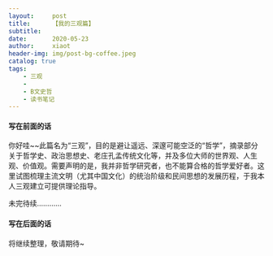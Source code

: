 ```yaml
---
layout:     post
title:      【我的三观篇】
subtitle:   
date:       2020-05-23
author:     xiaot
header-img: img/post-bg-coffee.jpeg
catalog: true
tags:
    - 三观
    - 
    - B文史哲
    - 读书笔记	
---
```

#### 写在前面的话

你好哇~~此篇名为“三观”，目的是避让遥远、深邃可能空泛的“哲学”，摘录部分关于哲学史、政治思想史、老庄孔孟传统文化等，并及多位大师的世界观、人生观、价值观。需要声明的是，我并非哲学研究者，也不能算合格的哲学爱好者。这里试图梳理主流文明（尤其中国文化）的统治阶级和民间思想的发展历程，于我本人三观建立可提供理论指导。




未完待续…………


#### 写在后面的话

将继续整理，敬请期待~